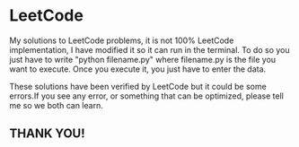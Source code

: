 # LeetCode

 My solutions to LeetCode problems,
it is not 100% LeetCode implementation,
I have modified it so it can run in the terminal.
To do so you just have to write "python filename.py"
where filename.py is the file you want to execute.
Once you execute it, you just have to enter the data.

 These solutions have been verified by LeetCode but
it could be some errors.If you see any error,
or something that can be optimized,
please tell me so we both can learn.

## THANK YOU!
